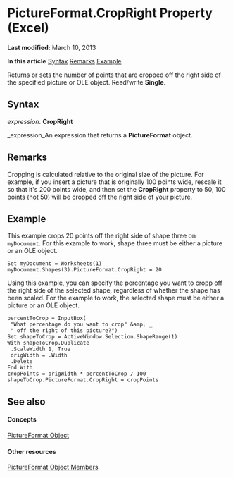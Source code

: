 
# PictureFormat.CropRight Property (Excel)

 **Last modified:** March 10, 2013

 **In this article**
 [Syntax](#sectionSection0)
 [Remarks](#sectionSection1)
 [Example](#sectionSection2)


Returns or sets the number of points that are cropped off the right side of the specified picture or OLE object. Read/write  **Single**.


## Syntax
<a name="sectionSection0"> </a>

 _expression_. **CropRight**

 _expression_An expression that returns a  **PictureFormat** object.


## Remarks
<a name="sectionSection1"> </a>

Cropping is calculated relative to the original size of the picture. For example, if you insert a picture that is originally 100 points wide, rescale it so that it's 200 points wide, and then set the  **CropRight** property to 50, 100 points (not 50) will be cropped off the right side of your picture.


## Example
<a name="sectionSection2"> </a>

This example crops 20 points off the right side of shape three on  `myDocument`. For this example to work, shape three must be either a picture or an OLE object.


```
Set myDocument = Worksheets(1) 
myDocument.Shapes(3).PictureFormat.CropRight = 20
```

Using this example, you can specify the percentage you want to cropp off the right side of the selected shape, regardless of whether the shape has been scaled. For the example to work, the selected shape must be either a picture or an OLE object.




```
percentToCrop = InputBox( _ 
 "What percentage do you want to crop" &amp; _ 
 " off the right of this picture?") 
Set shapeToCrop = ActiveWindow.Selection.ShapeRange(1) 
With shapeToCrop.Duplicate 
 .ScaleWidth 1, True 
 origWidth = .Width 
 .Delete 
End With 
cropPoints = origWidth * percentToCrop / 100 
shapeToCrop.PictureFormat.CropRight = cropPoints
```


## See also
<a name="sectionSection2"> </a>


#### Concepts


 [PictureFormat Object](7e8ec723-b6e0-fdc9-ff4e-22cbb31be4df.md)
#### Other resources


 [PictureFormat Object Members](d27d6074-2698-2b1d-87cb-c9cc187354c3.md)
